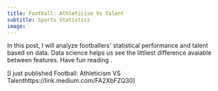 ```yaml
---
title: Football: Athleticism Vs Talent 
subtitle: Sports Statistics
image:
--- 
```


In this post, I will analyze footballers' statistical performance and talent based on data. 
Data science helps us see the littliest difference avaiable between features. Have fun reading .


[I just published Football: Athleticism VS Talenthttps://link.medium.com/FA2XbFZQ30]
